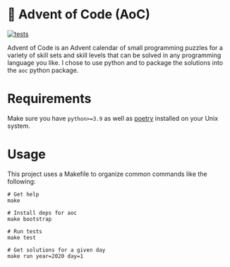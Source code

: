 # 🎄 Advent of Code (AoC)

[![tests](https://github.com/logan-connolly/aoc/actions/workflows/test.yaml/badge.svg)](https://github.com/logan-connolly/aoc/actions)

Advent of Code is an Advent calendar of small programming puzzles for a variety of skill sets and skill levels that can be solved in any programming language you like. I chose to use python and to package the solutions into the `aoc` python package.

# Requirements

Make sure you have `python>=3.9` as well as [poetry](https://python-poetry.org/) installed on your Unix system.

# Usage

This project uses a Makefile to organize common commands like the following:

```shell
# Get help
make

# Install deps for aoc
make bootstrap

# Run tests
make test

# Get solutions for a given day
make run year=2020 day=1
```
